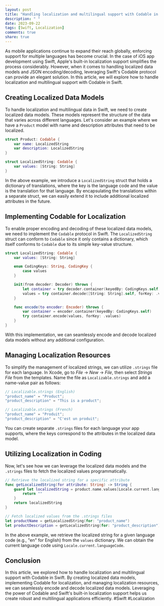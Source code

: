 ```yaml
---
layout: post
title: "Handling localization and multilingual support with Codable in Swift"
description: " "
date: 2023-09-22
tags: [Swift, Localization]
comments: true
share: true
---
```


As mobile applications continue to expand their reach globally, enforcing support for multiple languages has become crucial. In the case of iOS app development using Swift, Apple's built-in localization support simplifies the process considerably. However, when it comes to handling localized data models and JSON encoding/decoding, leveraging Swift's Codable protocol can provide an elegant solution. In this article, we will explore how to handle localization and multilingual support with Codable in Swift.

## Creating Localized Data Models

To handle localization and multilingual data in Swift, we need to create localized data models. These models represent the structure of the data that varies across different languages. Let's consider an example where we have a `Product` model with name and description attributes that need to be localized.

```swift
struct Product: Codable {
    var name: LocalizedString
    var description: LocalizedString
}

struct LocalizedString: Codable {
    var values: [String: String]
}
```

In the above example, we introduce a `LocalizedString` struct that holds a dictionary of translations, where the key is the language code and the value is the translation for that language. By encapsulating the translations within a separate struct, we can easily extend it to include additional localized attributes in the future.

## Implementing Codable for Localization

To enable proper encoding and decoding of these localized data models, we need to implement the `Codable` protocol in Swift. The `LocalizedString` struct can conform to `Codable` since it only contains a dictionary, which itself conforms to `Codable` due to its simple key-value structure.

```swift
struct LocalizedString: Codable {
    var values: [String: String]

    enum CodingKeys: String, CodingKey {
        case values
    }

    init(from decoder: Decoder) throws {
        let container = try decoder.container(keyedBy: CodingKeys.self)
        values = try container.decode([String: String].self, forKey: .values)
    }

    func encode(to encoder: Encoder) throws {
        var container = encoder.container(keyedBy: CodingKeys.self)
        try container.encode(values, forKey: .values)
    }
}
```

With this implementation, we can seamlessly encode and decode localized data models without any additional configuration.

## Managing Localization Resources

To simplify the management of localized strings, we can utilize `.strings` file for each language. In Xcode, go to *File* -> *New* -> *File*, then select *Strings File* from the templates. Name the file as `Localizable.strings` and add a name-value pair as follows:

```swift
// Localizable.strings (English)
"product_name" = "Product";
"product_description" = "This is a product";
```

```swift
// Localizable.strings (French)
"product_name" = "Produit";
"product_description" = "C'est un produit";
```

You can create separate `.strings` files for each language your app supports, where the keys correspond to the attributes in the localized data model.

## Utilizing Localization in Coding

Now, let's see how we can leverage the localized data models and the `.strings` files to fetch the localized values programmatically.

```swift
// Retrieve the localized string for a specific attribute
func getLocalizedString(for attribute: String) -> String {
    guard let localizedString = product.name.values[Locale.current.languageCode ?? ""] else {
        return ""
    }
    return localizedString
}

// Fetch localized values from the .strings files
let productName = getLocalizedString(for: "product_name")
let productDescription = getLocalizedString(for: "product_description")
```

In the above example, we retrieve the localized string for a given language code (e.g., "en" for English) from the `values` dictionary. We can obtain the current language code using `Locale.current.languageCode`.

## Conclusion

In this article, we explored how to handle localization and multilingual support with Codable in Swift. By creating localized data models, implementing Codable for localization, and managing localization resources, we can seamlessly encode and decode localized data models. Leveraging the power of Codable and Swift's built-in localization support helps us create robust and multilingual applications efficiently. #Swift #Localization